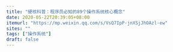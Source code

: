 ```yaml
---
title: "硬核科普：程序员必知的89个操作系统核心概念"
date: 2020-05-22T20:39:05+08:00
itemurl: "https://mp.weixin.qq.com/s/VsQ7IpP-jnXSjJhOAzl-ew"
sites: ""
tags: ["操作系统"]
draft: false
---
```


